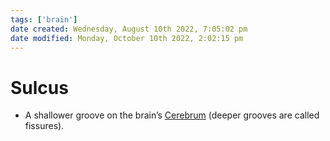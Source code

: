 ```yaml
---
tags: ['brain']
date created: Wednesday, August 10th 2022, 7:05:02 pm
date modified: Monday, October 10th 2022, 2:02:15 pm
---
```


# Sulcus
- A shallower groove on the brain’s [Cerebrum](Cerebrum.md) (deeper grooves are called fissures).




